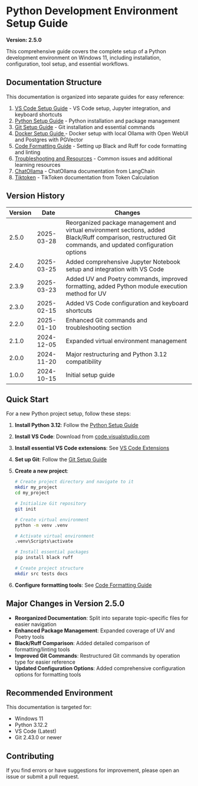 # Python Development Environment Setup Guide

**Version: 2.5.0**

This comprehensive guide covers the complete setup of a Python development environment on Windows 11, including installation, configuration, tool setup, and essential workflows.

## Documentation Structure

This documentation is organized into separate guides for easy reference:

1. [VS Code Setup Guide](readme/vs-code-setup.md) - VS Code setup, Jupyter integration, and keyboard shortcuts
2. [Python Setup Guide](readme/python-setup.md) - Python installation and package management
3. [Git Setup Guide](readme/git-setup.md) - Git installation and essential commands
4. [Docker Setup Guide ](readme/docker-setup.md) - Docker setup with local Ollama with Open WebUI and Postgres with PGVector
5. [Code Formatting Guide](readme/code-formatting.md) - Setting up Black and Ruff for code formatting and linting
6. [Troubleshooting and Resources](readme/troubleshooting.md) - Common issues and additional learning resources
7. [ChatOllama](readme/chatOllama.md) - ChatOllama documentation from LangChain
8. [Tiktoken](readme/tiktoken.md) - TikToken documentation from Token Calculation

## Version History

| Version | Date       | Changes                                                                                                                                                    |
| ------- | ---------- | ---------------------------------------------------------------------------------------------------------------------------------------------------------- |
| 2.5.0   | 2025-03-28 | Reorganized package management and virtual environment sections, added Black/Ruff comparison, restructured Git commands, and updated configuration options |
| 2.4.0   | 2025-03-25 | Added comprehensive Jupyter Notebook setup and integration with VS Code                                                                                    |
| 2.3.9   | 2025-03-23 | Added UV and Poetry commands, improved formatting, added Python module execution method for UV                                                             |
| 2.3.0   | 2025-02-15 | Added VS Code configuration and keyboard shortcuts                                                                                                         |
| 2.2.0   | 2025-01-10 | Enhanced Git commands and troubleshooting section                                                                                                          |
| 2.1.0   | 2024-12-05 | Expanded virtual environment management                                                                                                                    |
| 2.0.0   | 2024-11-20 | Major restructuring and Python 3.12 compatibility                                                                                                          |
| 1.0.0   | 2024-10-15 | Initial setup guide                                                                                                                                        |

## Quick Start

For a new Python project setup, follow these steps:

1. **Install Python 3.12**: Follow the [Python Setup Guide](python-setup.md#standard-installation)
2. **Install VS Code**: Download from [code.visualstudio.com](https://code.visualstudio.com/)
3. **Install essential VS Code extensions**: See [VS Code Extensions](vscode-guide.md#essential-extensions)
4. **Set up Git**: Follow the [Git Setup Guide](git-setup.md#windows-installation)
5. **Create a new project**:

   ```bash
   # Create project directory and navigate to it
   mkdir my_project
   cd my_project

   # Initialize Git repository
   git init

   # Create virtual environment
   python -m venv .venv

   # Activate virtual environment
   .venv\Scripts\activate

   # Install essential packages
   pip install black ruff

   # Create project structure
   mkdir src tests docs
   ```

6. **Configure formatting tools**: See [Code Formatting Guide](code-formatting.md)

## Major Changes in Version 2.5.0

- **Reorganized Documentation**: Split into separate topic-specific files for easier navigation
- **Enhanced Package Management**: Expanded coverage of UV and Poetry tools
- **Black/Ruff Comparison**: Added detailed comparison of formatting/linting tools
- **Improved Git Commands**: Restructured Git commands by operation type for easier reference
- **Updated Configuration Options**: Added comprehensive configuration options for formatting tools

## Recommended Environment

This documentation is targeted for:

- Windows 11
- Python 3.12.2
- VS Code (Latest)
- Git 2.43.0 or newer

## Contributing

If you find errors or have suggestions for improvement, please open an issue or submit a pull request.
